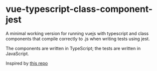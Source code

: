 # vue-typescript-class-component-jest
A minimal working version for running vuejs with typescript and class components that compile correctly to .js when writing tests using jest.

The components are written in TypeScript; the tests are written in JavaScript.

Inspired by [this repo](https://github.com/blocka/strange-jest-behavior)
